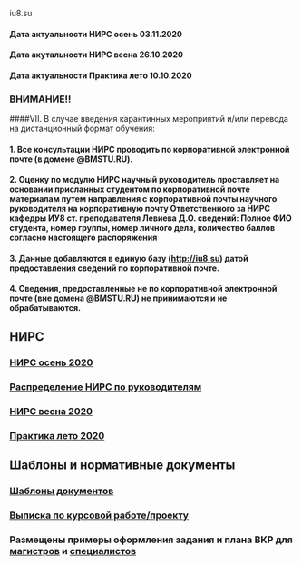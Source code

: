 iu8.su

#### Дата актуальности НИРС осень 03.11.2020
#### Дата акутальности НИРС весна 26.10.2020
#### Дата актуальности Практика лето 10.10.2020

### ВНИМАНИЕ!! 
####VII. В случае введения карантинных мероприятий и/или перевода на дистанционный формат обучения:
####    1. Все консультации НИРС проводить по корпоративной электронной почте (в домене @BMSTU.RU).
####    2. Оценку по модулю НИРС научный руководитель проставляет на основании присланных студентом по корпоративной почте материалам путем направления с корпоративной почты научного руководителя на корпоративную почту Ответственного за НИРС кафедры ИУ8 ст. преподавателя Левиева Д.О. сведений: Полное ФИО студента, номер группы, номер личного дела, количество баллов согласно настоящего распоряжения
####    3. Данные добавляются в единую базу (http://iu8.su) датой предоставления сведений по корпоративной почте.
####    4. Сведения, предоставленные не по корпоративной электронной почте (вне домена @BMSTU.RU) не принимаются и не обрабатываются.

## НИРС
### [НИРС осень 2020](https://github.com/iu8bmstu/iu8bmstu.github.io/raw/master/%D0%9D%D0%98%D0%A0%D0%A1_2020_%D0%BE%D1%81%D0%B5%D0%BD%D1%8C.pdf)
### [Распределение НИРС по руководителям](https://github.com/iu8bmstu/iu8bmstu.github.io/raw/master/%D0%97%D0%B0%D1%8F%D0%B2%D0%BB%D0%B5%D0%BD%D0%B8%D0%B5_%D0%9D%D0%98%D0%A0%D0%A1_2020_2021.pdf)
### [НИРС весна 2020](https://github.com/iu8bmstu/iu8bmstu.github.io/raw/master/%D0%9D%D0%98%D0%A0%D0%A1_2020_%D0%B2%D0%B5%D1%81%D0%BD%D0%B0.pdf)
### [Практика лето 2020](https://github.com/iu8bmstu/iu8bmstu.github.io/raw/master/%D0%98%D0%A38%20%D0%9F%D1%80%D0%B0%D0%BA%D1%82%D0%B8%D0%BA%D0%B0%202020.pdf)

## Шаблоны и нормативные документы
### [Шаблоны документов](https://iu8bmstu.github.io/stencil)
### [Выписка по курсовой работе/проекту](https://github.com/iu8bmstu/iu8bmstu.github.io/raw/master/%D0%92%D1%8B%D0%BF%D0%B8%D1%81%D0%BA%D0%B0_%D0%BF%D0%BE%20%D0%9A%D0%A0_%D0%9A%D0%9F_2018.pdf)

### Размещены примеры оформления задания и плана ВКР для [магистров](https://github.com/iu8bmstu/iu8bmstu.github.io/raw/master/%D0%9F%D1%80%D0%B8%D0%BC%D0%B5%D1%80%20-%20%D0%BC%D0%B0%D0%B3%D0%B8%D1%81%D1%82%D1%80%D1%8B-2018.pdf) и [специалистов](https://github.com/iu8bmstu/iu8bmstu.github.io/raw/master/%D0%9F%D1%80%D0%B8%D0%BC%D0%B5%D1%80%20-%20%D1%81%D0%BF%D0%B5%D1%86%D0%B8%D0%B0%D0%BB%D0%B8%D1%82%D0%B5%D1%82-2018.pdf)